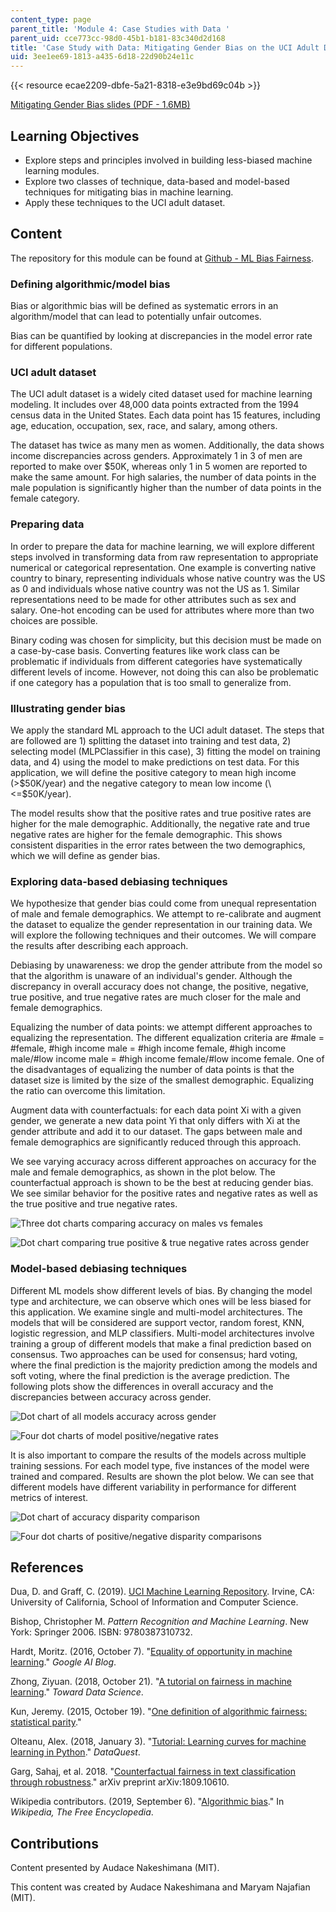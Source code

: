 ```yaml
---
content_type: page
parent_title: 'Module 4: Case Studies with Data '
parent_uid: cce773cc-98d0-45b1-b181-83c340d2d168
title: 'Case Study with Data: Mitigating Gender Bias on the UCI Adult Database'
uid: 3ee1ee69-1813-a435-6d18-22d90b24e11c
---
```


{{< resource ecae2209-dbfe-5a21-8318-e3e9bd69c04b >}}

[Mitigating Gender Bias slides (PDF - 1.6MB)](/resources/res-ec-001-exploring-fairness-in-machine-learning-for-international-development-spring-2020/module-four-case-studies/case-study-mitigating-gender-bias/MITRES_EC001S19_video7.pdf)

Learning Objectives
-------------------

*   Explore steps and principles involved in building less-biased machine learning modules.
*   Explore two classes of technique, data-based and model-based techniques for mitigating bias in machine learning.
*   Apply these techniques to the UCI adult dataset.

Content
-------

The repository for this module can be found at [Github - ML Bias Fairness](https://github.com/heyaudace/ml-bias-fairness).

### Defining algorithmic/model bias

Bias or algorithmic bias will be defined as systematic errors in an algorithm/model that can lead to potentially unfair outcomes.

Bias can be quantified by looking at discrepancies in the model error rate for different populations.

### UCI adult dataset

The UCI adult dataset is a widely cited dataset used for machine learning modeling. It includes over 48,000 data points extracted from the 1994 census data in the United States. Each data point has 15 features, including age, education, occupation, sex, race, and salary, among others.

The dataset has twice as many men as women. Additionally, the data shows income discrepancies across genders. Approximately 1 in 3 of men are reported to make over $50K, whereas only 1 in 5 women are reported to make the same amount. For high salaries, the number of data points in the male population is significantly higher than the number of data points in the female category.

### Preparing data

In order to prepare the data for machine learning, we will explore different steps involved in transforming data from raw representation to appropriate numerical or categorical representation. One example is converting native country to binary, representing individuals whose native country was the US as 0 and individuals whose native country was not the US as 1. Similar representations need to be made for other attributes such as sex and salary. One-hot encoding can be used for attributes where more than two choices are possible.

Binary coding was chosen for simplicity, but this decision must be made on a case-by-case basis. Converting features like work class can be problematic if individuals from different categories have systematically different levels of income. However, not doing this can also be problematic if one category has a population that is too small to generalize from.

### Illustrating gender bias

We apply the standard ML approach to the UCI adult dataset. The steps that are followed are 1) splitting the dataset into training and test data, 2) selecting model (MLPClassifier in this case), 3) fitting the model on training data, and 4) using the model to make predictions on test data. For this application, we will define the positive category to mean high income (>$50K/year) and the negative category to mean low income (\<=$50K/year).

The model results show that the positive rates and true positive rates are higher for the male demographic. Additionally, the negative rate and true negative rates are higher for the female demographic. This shows consistent disparities in the error rates between the two demographics, which we will define as gender bias.

### Exploring data-based debiasing techniques

We hypothesize that gender bias could come from unequal representation of male and female demographics. We attempt to re-calibrate and augment the dataset to equalize the gender representation in our training data. We will explore the following techniques and their outcomes. We will compare the results after describing each approach.

Debiasing by unawareness: we drop the gender attribute from the model so that the algorithm is unaware of an individual's gender. Although the discrepancy in overall accuracy does not change, the positive, negative, true positive, and true negative rates are much closer for the male and female demographics.

Equalizing the number of data points: we attempt different approaches to equalizing the representation. The different equalization criteria are #male = #female, #high income male = #high income female, #high income male/#low income male = #high income female/#low income female. One of the disadvantages of equalizing the number of data points is that the dataset size is limited by the size of the smallest demographic. Equalizing the ratio can overcome this limitation.

Augment data with counterfactuals: for each data point Xi with a given gender, we generate a new data point Yi that only differs with Xi at the gender attribute and add it to our dataset. The gaps between male and female demographics are significantly reduced through this approach.

We see varying accuracy across different approaches on accuracy for the male and female demographics, as shown in the plot below. The counterfactual approach is shown to be the best at reducing gender bias. We see similar behavior for the positive rates and negative rates as well as the true positive and true negative rates.

![Three dot charts comparing accuracy on males vs females](/resources/res-ec-001-exploring-fairness-in-machine-learning-for-international-development-spring-2020/module-four-case-studies/case-study-mitigating-gender-bias/RES-EC-001-gender-1.png)

![Dot chart comparing true positive & true negative rates across gender](/resources/res-ec-001-exploring-fairness-in-machine-learning-for-international-development-spring-2020/module-four-case-studies/case-study-mitigating-gender-bias/RES-EC-001-gender-2.png)

### Model-based debiasing techniques

Different ML models show different levels of bias. By changing the model type and architecture, we can observe which ones will be less biased for this application. We examine single and multi-model architectures. The models that will be considered are support vector, random forest, KNN, logistic regression, and MLP classifiers. Multi-model architectures involve training a group of different models that make a final prediction based on consensus. Two approaches can be used for consensus; hard voting, where the final prediction is the majority prediction among the models and soft voting, where the final prediction is the average prediction. The following plots show the differences in overall accuracy and the discrepancies between accuracy across gender.

![Dot chart of all models accuracy across gender](/resources/res-ec-001-exploring-fairness-in-machine-learning-for-international-development-spring-2020/module-four-case-studies/case-study-mitigating-gender-bias/RES-EC-001-gender-3.png)

![Four dot charts of model positive/negative rates](/resources/res-ec-001-exploring-fairness-in-machine-learning-for-international-development-spring-2020/module-four-case-studies/case-study-mitigating-gender-bias/RES-EC-001-gender-4.png)

It is also important to compare the results of the models across multiple training sessions. For each model type, five instances of the model were trained and compared. Results are shown the plot below. We can see that different models have different variability in performance for different metrics of interest.

![Dot chart of accuracy disparity comparison](/resources/res-ec-001-exploring-fairness-in-machine-learning-for-international-development-spring-2020/module-four-case-studies/case-study-mitigating-gender-bias/RES-EC-001-gender-5.png)

![Four dot charts of positive/negative disparity comparisons](/resources/res-ec-001-exploring-fairness-in-machine-learning-for-international-development-spring-2020/module-four-case-studies/case-study-mitigating-gender-bias/RES-EC-001-gender-6.png)

References
----------

Dua, D. and Graff, C. (2019). [UCI Machine Learning Repository](http://archive.ics.uci.edu/ml). Irvine, CA: University of California, School of Information and Computer Science.

Bishop, Christopher M. _Pattern Recognition and Machine Learning_. New York: Springer 2006. ISBN: 9780387310732.

Hardt, Moritz. (2016, October 7). "[Equality of opportunity in machine learning](https://ai.googleblog.com/2016/10/equality-of-opportunity-in-machine.html)." _Google AI Blog_.

Zhong, Ziyuan. (2018, October 21). "[A tutorial on fairness in machine learning](https://towardsdatascience.com/a-tutorial-on-fairness-in-machine-learning-3ff8ba1040cb)." _Toward Data Science_.

Kun, Jeremy. (2015, October 19). "[One definition of algorithmic fairness: statistical parity](https://jeremykun.com/2015/10/19/one-definition-of-algorithmic-fairness-statistical-parity/)." 

Olteanu, Alex. (2018, January 3). "[Tutorial: Learning curves for machine learning in Python](https://www.dataquest.io/blog/learning-curves-machine-learning/)." _DataQuest_.

Garg, Sahaj, et al. 2018. "[Counterfactual fairness in text classification through robustness](https://arxiv.org/abs/1809.10610)." arXiv preprint arXiv:1809.10610.

Wikipedia contributors. (2019, September 6). "[Algorithmic bias](https://en.wikipedia.org/w/index.php?title=Algorithmic_bias&oldid=914352968)." In _Wikipedia, The Free Encyclopedia_. 

Contributions
-------------

Content presented by Audace Nakeshimana (MIT).

This content was created by Audace Nakeshimana and Maryam Najafian (MIT).